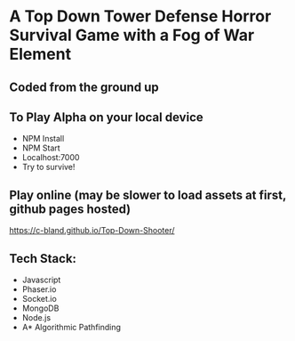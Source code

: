 # A Top Down Tower Defense Horror Survival Game with a Fog of War Element

## Coded from the ground up

## To Play Alpha on your local device 
* NPM Install
* NPM Start
* Localhost:7000
* Try to survive!

## Play online (may be slower to load assets at first, github pages hosted)
https://c-bland.github.io/Top-Down-Shooter/

## Tech Stack:

* Javascript
* Phaser.io
* Socket.io
* MongoDB
* Node.js
* A* Algorithmic Pathfinding
